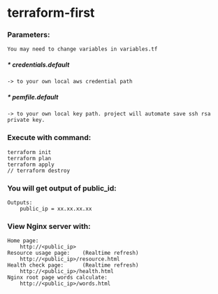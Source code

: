 # terraform-first
### Parameters:

	You may need to change variables in variables.tf
	
##### * credentials.default 
    -> to your own local aws credential path
##### * pemfile.default 
    -> to your own local key path. project will automate save ssh rsa private key.

### Execute with command: 
	terraform init
	terraform plan
	terraform apply
	// terraform destroy

### You will get output of public_id:
	Outputs:
		public_ip = xx.xx.xx.xx
### View Nginx server with:
	Home page:
		http://<public_ip>
	Resource usage page:	(Realtime refresh)
		http://<public_ip>/resource.html
	Health check page:		(Realtime refresh)
		http://<public_ip>/health.html
	Nginx root page words calculate:
		http://<public_ip>/words.html
